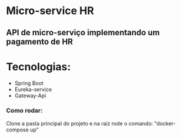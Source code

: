 # Micro-service HR

## API de micro-serviço implementando um pagamento de HR

# Tecnologias:
- Spring Boot
- Eureka-service
- Gateway-Api

### Como rodar:

Clone a pasta principal do projeto e na raiz rode o comando: "docker-compose up"
